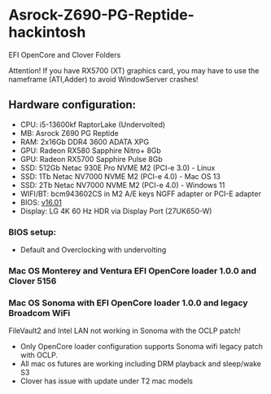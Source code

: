 # Asrock-Z690-PG-Reptide-hackintosh
EFI OpenCore and Clover Folders

Attention! If you have RX5700 (XT) graphics card, you may have to use the nameframe (ATI,Adder) to avoid WindowServer crashes!

## Hardware configuration:
* CPU: i5-13600kf RaptorLake (Undervolted)
* MB: Asrock Z690 PG Reptide 
* RAM: 2x16Gb DDR4 3600 ADATA XPG
* GPU: Radeon RX580 Sapphire Nitro+ 8Gb
* GPU: Radeon RX5700 Sapphire Pulse 8Gb
* SSD: 512Gb Netac 930E Pro NVME M2 (PCI-e 3.0) - Linux
* SSD: 1Tb Netac NV7000 NVME M2 (PCI-e 4.0) - Mac OS 13
* SSD: 2Tb Netac NV7000 NVME M2 (PCI-e 4.0) - Windows 11
* WIFI/BT: bcm943602CS in M2 A/E keys NGFF adapter or PCI-E adapter
* BIOS: [v16.01](https://pg.asrock.com/mb/Intel/Z690%20PG%20Riptide/index.ru.asp#BIOS)
* Display: LG 4K 60 Hz HDR via Display Port (27UK650-W)

### BIOS setup: 

* Default and Overclocking with undervolting

### Mac OS Monterey and Ventura EFI OpenCore loader 1.0.0 and Clover 5156
### Mac OS Sonoma with EFI OpenCore loader 1.0.0 and legacy Broadcom WiFi

FileVault2 and Intel LAN not working in Sonoma with the OCLP patch!

* Only OpenCore loader configuration supports Sonoma wifi legacy patch with OCLP. 
* All mac os futures are working including DRM playback and sleep/wake S3
* Clover has issue with update under T2 mac models
